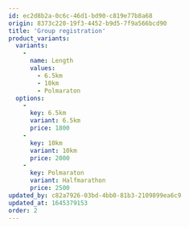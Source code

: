 ```yaml
---
id: ec2d8b2a-0c6c-46d1-bd90-c819e77b8a68
origin: 8373c220-19f3-4452-b9d5-7f9a566bcd90
title: 'Group registration'
product_variants:
  variants:
    -
      name: Length
      values:
        - 6.5km
        - 10km
        - Polmaraton
  options:
    -
      key: 6.5km
      variant: 6.5km
      price: 1800
    -
      key: 10km
      variant: 10km
      price: 2000
    -
      key: Polmaraton
      variant: Halfmarathon
      price: 2500
updated_by: c82a7926-03bd-4bb0-81b3-2109899ea6c9
updated_at: 1645379153
order: 2
---
```

